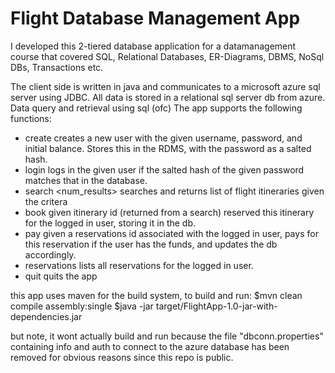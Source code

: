 # Flight Database Management App
I developed this 2-tiered database application for a datamanagement course that covered SQL, Relational Databases, ER-Diagrams, DBMS, NoSql DBs, Transactions etc.

The client side is written in java and communicates to a microsoft azure sql server using JDBC. All data is stored in a relational sql server db from azure. Data query and retrieval using sql (ofc) The app supports the following functions:

- create <username> <password> <balance>
creates a new user with the given username, password, and initial balance. Stores this in the RDMS, with the password as a salted hash.
- login <username> <password>
logs in the given user if the salted hash of the given password matches that in the database.
- search <origin city> <dest city> <isDirect> <day> <num_results>
searches and returns list of flight itineraries given the critera
- book <iternary id>
given itinerary id (returned from a search) reserved this itinerary for the logged in user, storing it in the db.
- pay <reservation id>
given a reservations id associated with the logged in user, pays for this reservation if the user has the funds, and updates the db accordingly.
- reservations
lists all reservations for the logged in user.
- quit
quits the app

this app uses maven for the build system, to build and run:
$mvn clean compile assembly:single
$java -jar target/FlightApp-1.0-jar-with-dependencies.jar

but note, it wont actually build and run because the file "dbconn.properties" containing info and auth to connect to the azure database has been removed for obvious reasons since this repo is public.
